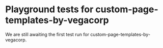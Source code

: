 # Playground tests for custom-page-templates-by-vegacorp
We are still awaiting the first test run for custom-page-templates-by-vegacorp.
